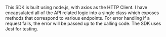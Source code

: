 This SDK is built using node.js, with axios as the HTTP Client.
I have encapsulated all of the API related logic into a single class which exposes methods that correspond to various endpoints.
For error handling if a request fails, the error will be passed up to the calling code.
The SDK uses Jest for testing.
